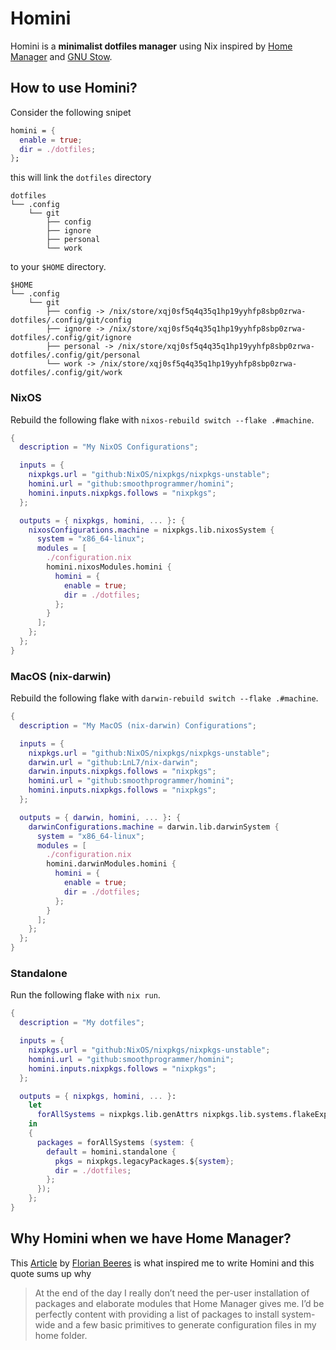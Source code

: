 # Homini

Homini is a **minimalist dotfiles manager** using Nix inspired by
[Home Manager](https://github.com/nix-community/home-manager) and
[GNU Stow](https://www.gnu.org/software/stow/).

## How to use Homini?

Consider the following snipet

```nix
homini = {
  enable = true;
  dir = ./dotfiles;
};
```

this will link the `dotfiles` directory

```
dotfiles
└── .config
    └── git
        ├── config
        ├── ignore
        ├── personal
        └── work
```

to your `$HOME` directory.

```
$HOME
└── .config
    └── git
        ├── config -> /nix/store/xqj0sf5q4q35q1hp19yyhfp8sbp0zrwa-dotfiles/.config/git/config
        ├── ignore -> /nix/store/xqj0sf5q4q35q1hp19yyhfp8sbp0zrwa-dotfiles/.config/git/ignore
        ├── personal -> /nix/store/xqj0sf5q4q35q1hp19yyhfp8sbp0zrwa-dotfiles/.config/git/personal
        └── work -> /nix/store/xqj0sf5q4q35q1hp19yyhfp8sbp0zrwa-dotfiles/.config/git/work
```

### NixOS

Rebuild the following flake with `nixos-rebuild switch --flake .#machine`.

```nix
{
  description = "My NixOS Configurations";

  inputs = {
    nixpkgs.url = "github:NixOS/nixpkgs/nixpkgs-unstable";
    homini.url = "github:smoothprogrammer/homini";
    homini.inputs.nixpkgs.follows = "nixpkgs";
  };

  outputs = { nixpkgs, homini, ... }: {
    nixosConfigurations.machine = nixpkgs.lib.nixosSystem {
      system = "x86_64-linux";
      modules = [
        ./configuration.nix
        homini.nixosModules.homini {
          homini = {
            enable = true;
            dir = ./dotfiles;
          };
        }
      ];
    };
  };
}
```

### MacOS (nix-darwin)

Rebuild the following flake with `darwin-rebuild switch --flake .#machine`.

```nix
{
  description = "My MacOS (nix-darwin) Configurations";

  inputs = {
    nixpkgs.url = "github:NixOS/nixpkgs/nixpkgs-unstable";
    darwin.url = "github:LnL7/nix-darwin";
    darwin.inputs.nixpkgs.follows = "nixpkgs";
    homini.url = "github:smoothprogrammer/homini";
    homini.inputs.nixpkgs.follows = "nixpkgs";
  };

  outputs = { darwin, homini, ... }: {
    darwinConfigurations.machine = darwin.lib.darwinSystem {
      system = "x86_64-linux";
      modules = [
        ./configuration.nix
        homini.darwinModules.homini {
          homini = {
            enable = true;
            dir = ./dotfiles;
          };
        }
      ];
    };
  };
}
```

### Standalone

Run the following flake with `nix run`.

```nix
{
  description = "My dotfiles";

  inputs = {
    nixpkgs.url = "github:NixOS/nixpkgs/nixpkgs-unstable";
    homini.url = "github:smoothprogrammer/homini";
    homini.inputs.nixpkgs.follows = "nixpkgs";
  };

  outputs = { nixpkgs, homini, ... }:
    let
      forAllSystems = nixpkgs.lib.genAttrs nixpkgs.lib.systems.flakeExposed;
    in
    {
      packages = forAllSystems (system: {
        default = homini.standalone {
          pkgs = nixpkgs.legacyPackages.${system};
          dir = ./dotfiles;
        };
      });
    };
}
```

## Why Homini when we have Home Manager?

This [Article](https://www.fbrs.io/nix-hm-reflections) by [Florian Beeres](https://github.com/cideM/)
is what inspired me to write Homini and this quote sums up why

> At the end of the day I really don’t need the per-user installation of packages
> and elaborate modules that Home Manager gives me.
> I’d be perfectly content with providing a list of packages to install system-wide
> and a few basic primitives to generate configuration files in my home folder.
